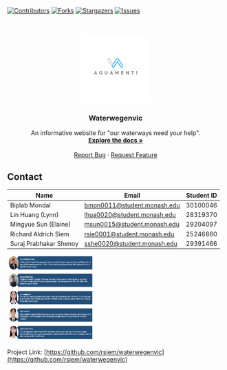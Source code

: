 <!--
*** Template from https://github.com/othneildrew/Best-README-Template
*** Thank you Othneil Drew and other contributors for the time and effort to create a Read Me template.
-->

[![Contributors][contributors-shield]][contributors-url]
[![Forks][forks-shield]][forks-url]
[![Stargazers][stars-shield]][stars-url]
[![Issues][issues-shield]][issues-url]
<!--[![MIT License][license-shield]][license-url]
[![LinkedIn][linkedin-shield]][linkedin-url]-->

<!-- PROJECT LOGO -->
<br />
<p align="center">
  <a href="https://github.com/github_username/repo_name">
    <img src="team_logo.png" alt="Logo" width="160" height="160">
  </a>

  <h3 align="center">Waterwegenvic</h3>

  <p align="center">
    An informative website for "our waterways need your help".
    <br />
    <a href="https://github.com/rsiem/waterwegenvic"><strong>Explore the docs »</strong></a>
    <br />
    <br />
    <a href="https://github.com/rsiem/waterwegenvic/issues">Report Bug</a>
    ·
    <a href="https://github.com/rsiem/waterwegenvic/issues">Request Feature</a>
  </p>
</p>

<!-- CONTACT -->
## Contact

Name | Email | Student ID
---- | ----- | ----------
Biplab Mondal | bmon0011@student.monash.edu | 30100046
Lin Huang (Lynn) | lhua0020@student.monash.edu | 28319370
Mingyue Sun (Elaine) | msun0015@student.monash.edu | 29204097
Richard Aldrich Siem | rsie0001@student.monash.edu | 25246860
Suraj Prabhakar Shenoy | sshe0020@student.monash.edu | 29391466

<img src="team_description.png" alt="Team_Description" width="200" height="200">

Project Link: [https://github.com/rsiem/waterwegenvic](https://github.com/rsiem/waterwegenvic)

<!-- MARKDOWN LINKS & IMAGES -->
<!-- https://www.markdownguide.org/basic-syntax/#reference-style-links -->
[contributors-shield]: https://img.shields.io/github/contributors/rsiem/waterwegenvic.svg?style=flat-square
[contributors-url]: https://github.com/rsiem/waterwegenvic/graphs/contributors
[forks-shield]: https://img.shields.io/github/forks/rsiem/waterwegenvic.svg?style=flat-square
[forks-url]: https://github.com/rsiem/waterwegenvic/network/members
[stars-shield]: https://img.shields.io/github/stars/rsiem/waterwegenvic.svg?style=flat-square
[stars-url]: https://github.com/rsiem/waterwegenvic/stargazers
[issues-shield]: https://img.shields.io/github/issues/rsiem/waterwegenvic.svg?style=flat-square
[issues-url]: https://github.com/rsiem/waterwegenvic/issues
<!--[license-shield]: https://img.shields.io/github/license/rsiem/repo.svg?style=flat-square
[license-url]: https://github.com/rsiem/repo/blob/master/LICENSE.txt
[linkedin-shield]: https://img.shields.io/badge/-LinkedIn-black.svg?style=flat-square&logo=linkedin&colorB=555
[linkedin-url]: https://linkedin.com/in/othneildrew-->
[product-screenshot]: images/screenshot.png
